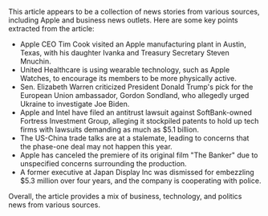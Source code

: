 This article appears to be a collection of news stories from various sources, including Apple and business news outlets. Here are some key points extracted from the article:

* Apple CEO Tim Cook visited an Apple manufacturing plant in Austin, Texas, with his daughter Ivanka and Treasury Secretary Steven Mnuchin.
* United Healthcare is using wearable technology, such as Apple Watches, to encourage its members to be more physically active.
* Sen. Elizabeth Warren criticized President Donald Trump's pick for the European Union ambassador, Gordon Sondland, who allegedly urged Ukraine to investigate Joe Biden.
* Apple and Intel have filed an antitrust lawsuit against SoftBank-owned Fortress Investment Group, alleging it stockpiled patents to hold up tech firms with lawsuits demanding as much as $5.1 billion.
* The US-China trade talks are at a stalemate, leading to concerns that the phase-one deal may not happen this year.
* Apple has canceled the premiere of its original film "The Banker" due to unspecified concerns surrounding the production.
* A former executive at Japan Display Inc was dismissed for embezzling $5.3 million over four years, and the company is cooperating with police.

Overall, the article provides a mix of business, technology, and politics news from various sources.
